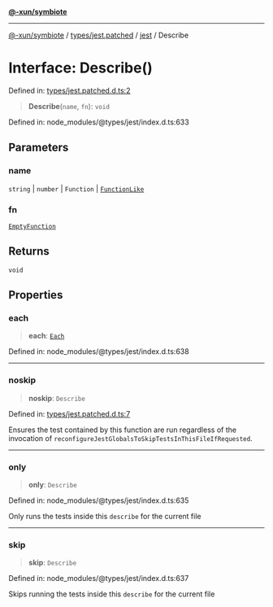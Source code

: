 [**@-xun/symbiote**](../../../../../README.md)

***

[@-xun/symbiote](../../../../../README.md) / [types/jest.patched](../../../README.md) / [jest](../README.md) / Describe

# Interface: Describe()

Defined in: [types/jest.patched.d.ts:2](https://github.com/Xunnamius/symbiote/blob/25135a1844b8500302680a71b90428852179ec2c/types/jest.patched.d.ts#L2)

> **Describe**(`name`, `fn`): `void`

Defined in: node\_modules/@types/jest/index.d.ts:633

## Parameters

### name

`string` | `number` | `Function` | [`FunctionLike`](FunctionLike.md)

### fn

[`EmptyFunction`](../type-aliases/EmptyFunction.md)

## Returns

`void`

## Properties

### each

> **each**: [`Each`](Each.md)

Defined in: node\_modules/@types/jest/index.d.ts:638

***

### noskip

> **noskip**: `Describe`

Defined in: [types/jest.patched.d.ts:7](https://github.com/Xunnamius/symbiote/blob/25135a1844b8500302680a71b90428852179ec2c/types/jest.patched.d.ts#L7)

Ensures the test contained by this function are run regardless of the
invocation of `reconfigureJestGlobalsToSkipTestsInThisFileIfRequested`.

***

### only

> **only**: `Describe`

Defined in: node\_modules/@types/jest/index.d.ts:635

Only runs the tests inside this `describe` for the current file

***

### skip

> **skip**: `Describe`

Defined in: node\_modules/@types/jest/index.d.ts:637

Skips running the tests inside this `describe` for the current file
